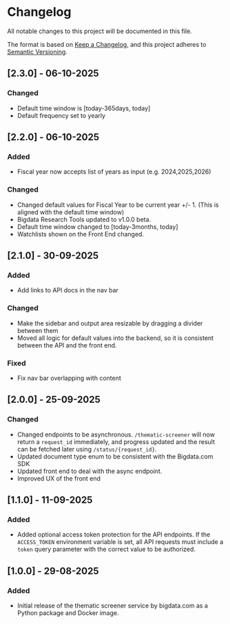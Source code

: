 # Changelog

All notable changes to this project will be documented in this file.

The format is based on [Keep a Changelog](https://keepachangelog.com/en/1.1.0/),
and this project adheres to [Semantic Versioning](https://semver.org/spec/v2.0.0.html).

## [2.3.0] - 06-10-2025

### Changed
- Default time window is [today-365days, today]
- Default frequency set to yearly

## [2.2.0] - 06-10-2025

### Added
- Fiscal year now accepts list of years as input (e.g. 2024,2025,2026)

### Changed
- Changed default values for Fiscal Year to be current year +/- 1. (This is aligned with the default time window)
- Bigdata Research Tools updated to v1.0.0 beta. 
- Default time window changed to [today-3months, today]
- Watchlists shown on the Front End changed.

## [2.1.0] - 30-09-2025

### Added
- Add links to API docs in the nav bar

### Changed
- Make the sidebar and output area resizable by dragging a divider between them
- Moved all logic for default values into the backend, so it is consistent between the API and the front end.

### Fixed
- Fix nav bar overlapping with content

## [2.0.0] - 25-09-2025

### Changed
- Changed endpoints to be asynchronous. `/thematic-screener` will now return a `request_id` immediately, and progress updated and the result can be fetched later using `/status/{request_id}`.
- Updated document type enum to be consistent with the Bigdata.com SDK
- Updated front end to deal with the async endpoint.
- Improved UX of the front end

## [1.1.0] - 11-09-2025

### Added
- Added optional access token protection for the API endpoints. If the `ACCESS_TOKEN` environment variable is set, all API requests must include a `token` query parameter with the correct value to be authorized.


## [1.0.0] - 29-08-2025

### Added
- Initial release of the thematic screener service by bigdata.com as a Python package and Docker image.
